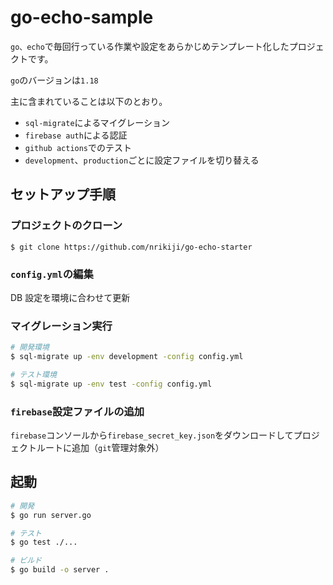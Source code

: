 # go-echo-sample

`go、echo`で毎回行っている作業や設定をあらかじめテンプレート化したプロジェクトです。

`go`のバージョンは`1.18`

主に含まれていることは以下のとおり。

- `sql-migrate`によるマイグレーション
- `firebase auth`による認証
- `github actions`でのテスト
- `development`、`production`ごとに設定ファイルを切り替える

## セットアップ手順

### プロジェクトのクローン

```
$ git clone https://github.com/nrikiji/go-echo-starter
```

### `config.yml`の編集

DB 設定を環境に合わせて更新

### マイグレーション実行

```bash
# 開発環境
$ sql-migrate up -env development -config config.yml

# テスト環境
$ sql-migrate up -env test -config config.yml
```

### `firebase`設定ファイルの追加

`firebase`コンソールから`firebase_secret_key.json`をダウンロードしてプロジェクトルートに追加（`git`管理対象外）

## 起動

```bash
# 開発
$ go run server.go

# テスト
$ go test ./...

# ビルド
$ go build -o server .
```

